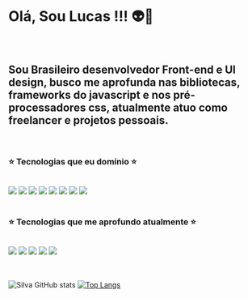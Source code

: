 



# Olá, Sou Lucas !!! 👽🚀
<br/>

## Sou Brasileiro desenvolvedor Front-end e UI design, busco me aprofunda nas bibliotecas, frameworks do javascript e nos pré-processadores css, atualmente atuo como freelancer e projetos pessoais.


<br/>


### ⭐ Tecnologias que eu domínio ⭐ 
<div style="display: inline_block"><br/>
<img aling="center" src="https://img.shields.io/badge/HTML5-E34F26?style=for-the-badge&logo=html5&logoColor=white">
<img aling="center" src="https://img.shields.io/badge/CSS3-1572B6?style=for-the-badge&logo=css3&logoColor=white">
<img aling="center" src="https://img.shields.io/badge/JavaScript-F7DF1E?style=for-the-badge&logo=javascript&logoColor=black">
<img aling="center" src="https://img.shields.io/badge/Node.js-43853D?style=for-the-badge&logo=node.js&logoColor=white">
<img aling="center" src="https://img.shields.io/badge/React-20232A?style=for-the-badge&logo=react&logoColor=61DAFB">
<img aling="center" src="https://img.shields.io/badge/React_Router-CA4245?style=for-the-badge&logo=react-router&logoColor=white">
<img aling="center" src="https://img.shields.io/badge/Redux-593D88?style=for-the-badge&logo=redux&logoColor=white">
<img aling="center" src="https://img.shields.io/badge/Figma-242424?style=for-the-badge&logo=figma">


</div>


<br/>

### ⭐ Tecnologias que me aprofundo atualmente ⭐
<div style="display: inline_block"><br/>
<img aling="center" src="https://img.shields.io/badge/Sass-CC6699?style=for-the-badge&logo=sass&logoColor=white">
<img aling="center" src="https://img.shields.io/badge/TypeScript-007ACC?style=for-the-badge&logo=typescript&logoColor=white
">
<img aling="center" src="https://img.shields.io/badge/next.js-000000?style=for-the-badge&logo=next.js&logoColor=white">
<img aling="center"src="https://img.shields.io/badge/Svelte-4A4A55?style=for-the-badge&logo=svelte&logoColor=FF3E00"
>
<img aling="center" src="https://img.shields.io/badge/less-1d365d?style=for-the-badge&logo=less&logoColor=white">



</div>


<br/>
<br/>

![Silva GitHub stats](https://github-readme-stats.vercel.app/api?username=Lucassocorrosilva7&show_icons=true&theme=cobalt)
[![Top Langs](https://github-readme-stats.vercel.app/api/top-langs/?username=Lucassocorrosilva7&layout=compact)](https://github.com/Lucassocorrosilva7/github-readme-stats)
